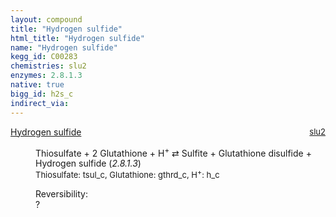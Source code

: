```yaml
---
layout: compound
title: "Hydrogen sulfide"
html_title: "Hydrogen sulfide"
name: "Hydrogen sulfide"
kegg_id: C00283
chemistries: slu2
enzymes: 2.8.1.3
native: true
bigg_id: h2s_c
indirect_via: 
---
```

<dl><dt class='rs-product'><a href='/compounds/C00283' class='link-dark' data-bs-toggle='tooltip' data-bs-html='true' data-bs-title='KEGG: C00283'>Hydrogen sulfide</a><span style='float: right; max-width: 40%'><a href='/chemistries/slu2' class='link-dark opacity-50' style='font-size: small; word-wrap: anywhere;'>slu2</a></span></dt><dd><p>Thiosulfate + 2 Glutathione + H<sup>+</sup> &#8644; Sulfite + Glutathione disulfide + Hydrogen sulfide (<i>2.8.1.3</i>)<br /><span style='font-size: small;'><span data-bs-toggle='tooltip' data-bs-html='true' data-bs-title='KEGG: C00320'>Thiosulfate</span>: tsul_c, <span data-bs-toggle='tooltip' data-bs-html='true' data-bs-title='KEGG: C00051'>Glutathione</span>: gthrd_c, <span data-bs-toggle='tooltip' data-bs-html='true' data-bs-title='KEGG: C00080'>H<sup>+</sup></span>: h_c</span><br /><div class="reversibility_info">Reversibility: <div class="progress"><div class="progress-bar bg-light" role="progressbar" style="width: 100%" aria-valuenow="0" aria-valuemin="0" aria-valuemax="100"></div></div><span>?</span><div class="progress"><div class="progress-bar bg-light" role="progressbar" style="width: 100%" aria-valuenow="0" aria-valuemin="0" aria-valuemax="10"></div></div></div></p><dl></dl></dd></dl>
